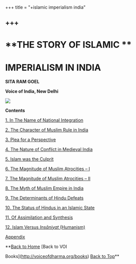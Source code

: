 +++
title = "+islamic imperialism india"

+++
------------------------------------------------------------------------

# **THE STORY OF ISLAMIC **

# **IMPERIALISM IN INDIA**

   
   
 

**SITA RAM GOEL**  
 

**Voice of India, New Delhi**

![](siii.jpg)

**Contents**

[1. In The Name of National Integration](ch1.htm)

[2. The Character of Muslim Rule in India](ch2.htm)

[3. Plea for a Perspective](ch3.htm)

[4. The Nature of Conflict in Medieval India](ch4.htm)

[5. Islam was the Culprit](ch5.htm)

[6. The Magnitude of Muslim Atrocities – I](ch6.htm)

[7. The Magnitude of Muslim Atrocities – II](ch7.htm)

[8. The Myth of Muslim Empire in India](ch8.htm)

[9. The Determinants of Hindu Defeats](ch9.htm)

[10. The Status of Hindus in an Islamic State](ch10.htm)

[11. Of Assimilation and Synthesis](ch11.htm)

[12. Islam Versus *Insāniyat* (Humanism)](ch12.htm)

[Appendix](app.htm)  
 

**[Back to Home](http://voiceofdharma.org)   [Back to VOI

Books](http://voiceofdharma.org/books)  [Back to Top](#top)**

